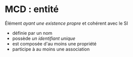 # MCD : entité

Élément *ayant une existence propre* et cohérent avec le SI

* définie par un nom
* possède *un identifiant unique*
* est composée d'au moins une propriété
* participe à au moins une association